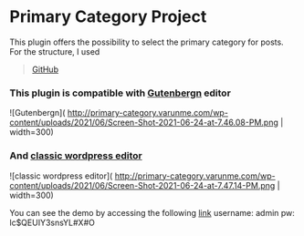 # Primary Category Project

This plugin offers the possibility to select the primary category for posts.
 For the structure, I used 
 > [GitHub](https://github.com/DevinVinson/wppb-demo-plugin) 
 
### This plugin is compatible with [Gutenbergn](https://github.com/WordPress/gutenbergn) editor  
 ![Gutenbergn]( http://primary-category.varunme.com/wp-content/uploads/2021/06/Screen-Shot-2021-06-24-at-7.46.08-PM.png  | width=300)
 
### And [classic wordpress editor](https://github.com/WordPress/classic-editor)  
  ![classic wordpress editor]( http://primary-category.varunme.com/wp-content/uploads/2021/06/Screen-Shot-2021-06-24-at-7.47.14-PM.png  | width=300)
 

 
 You can see the demo by accessing the following   [link](http://primary-category.varunme.com/wp-login.php) 
 username: admin 
 pw: lc$QEUIY3snsYL#X#O  





 
